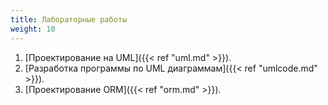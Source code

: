 ```yaml
---
title: Лабораторные работы
weight: 10
---
```


1. [Проектирование на UML]({{< ref "uml.md" >}}).
2. [Разработка программы по UML диаграммам]({{< ref "umlcode.md" >}}).
3. [Проектирование ORM]({{< ref "orm.md" >}}).
